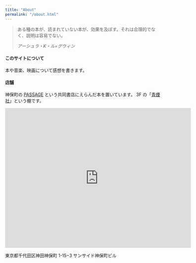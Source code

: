 ```yaml
---
title: "About"
permalink: "/about.html"
---
```


> ある種の本が、読まれていない本が、効果を及ぼす。それは合理的でなく、説明は容易でない。
>
> _アーシュラ・K・ル=グウィン_

#### このサイトについて

本や音楽、映画について感想を書きます。

#### 店舗

神保町の [PASSAGE](https://passage.allreviews.jp/) という共同書店にえらんだ本を置いています。
3F の「[青煙社](https://passage.allreviews.jp/store/YURA5ESVW3DLMH6XFSDIH75Q)」という棚です。

<div class="map">
<iframe src="https://www.google.com/maps/embed?pb=!1m18!1m12!1m3!1d3240.2600729308215!2d139.7565933759911!3d35.69521717258277!2m3!1f0!2f0!3f0!3m2!1i1024!2i768!4f13.1!3m3!1m2!1s0x60188d2615a7433f%3A0x76f9b634853f3c30!2sPASSAGE%20bis*21%20by%20ALL%20REVIEWS!5e0!3m2!1sja!2sjp!4v1710579187923!5m2!1sja!2sjp" width="600" height="450" style="border:0;" allowfullscreen="" loading="lazy" referrerpolicy="no-referrer-when-downgrade"></iframe>
</div>

東京都千代田区神田神保町 1-15−3 サンサイド神保町ビル
